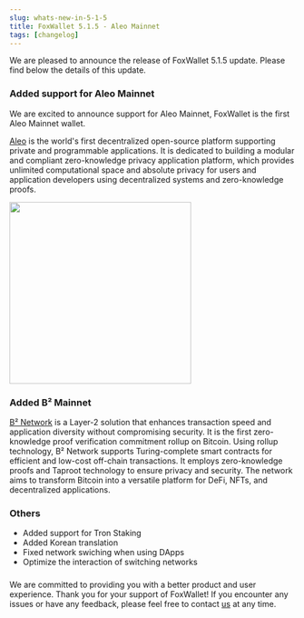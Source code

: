 ```yaml
---
slug: whats-new-in-5-1-5
title: FoxWallet 5.1.5 - Aleo Mainnet
tags: [changelog]
---
```


We are pleased to announce the release of FoxWallet 5.1.5 update. Please find below the details of this update.

<!--truncate-->

### Added support for Aleo Mainnet
We are excited to announce support for Aleo Mainnet, FoxWallet is the first Aleo Mainnet wallet.  

[Aleo](https://www.aleo.org/) is the world's first decentralized open-source platform supporting private and programmable applications. It is dedicated to building a modular and compliant zero-knowledge privacy application platform, which provides unlimited computational space and absolute privacy for users and application developers using decentralized systems and zero-knowledge proofs.   

<img src="/img/blog/aleo-wallet.webp" width="320" />

### Added B² Mainnet
[B² Network](https://www.bsquared.network/) is a Layer-2 solution that enhances transaction speed and application diversity without compromising security. It is the first zero-knowledge proof verification commitment rollup on Bitcoin. Using rollup technology, B² Network supports Turing-complete smart contracts for efficient and low-cost off-chain transactions. It employs zero-knowledge proofs and Taproot technology to ensure privacy and security. The network aims to transform Bitcoin into a versatile platform for DeFi, NFTs, and decentralized applications.

### Others
- Added support for Tron Staking
- Added Korean translation
- Fixed network swiching when using DApps
- Optimize the interaction of switching networks

### 
We are committed to providing you with a better product and user experience. Thank you for your support of FoxWallet! If you encounter any issues or have any feedback, please feel free to contact [us](mailto:contact@foxwallet.com) at any time.